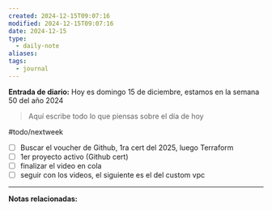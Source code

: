```yaml
---
created: 2024-12-15T09:07:16
modified: 2024-12-15T09:07:16
date: 2024-12-15
type:
  - daily-note
aliases: 
tags:
  - journal
---
```

**Entrada de diario:** 
Hoy es domingo 15 de diciembre, estamos en la semana 50 del año 2024

> Aquí escribe todo lo que piensas sobre el día de hoy

#todo/nextweek 
- [ ] Buscar el voucher de Github, 1ra cert del 2025, luego Terraform
- [ ] 1er proyecto activo (Github cert)
- [ ] finalizar el video en cola
- [ ] seguir con los videos, el siguiente es el del custom vpc

----
**Notas relacionadas:**